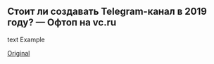## Стоит ли создавать Telegram-канал в 2019 году? — Офтоп на vc.ru

text Example
  
[Original](https://telegra.ph/VCR-05-20)